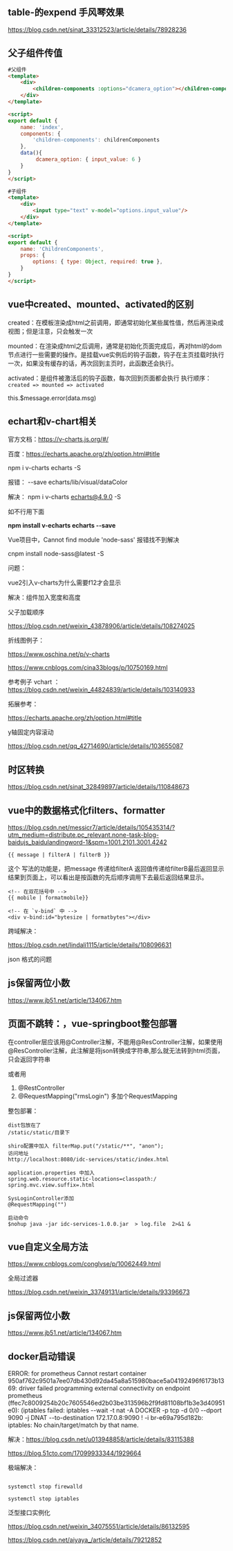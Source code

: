 ## table-的expend 手风琴效果

https://blog.csdn.net/sinat_33312523/article/details/78928236

## 父子组件传值

```html
#父组件
<template>
    <div>
        <children-components :options="dcamera_option"></children-components>
    </div>
</template>

<script>
export default {
    name: 'index',
    components: {
        'children-components': childrenComponents
    },
    data(){
         dcamera_option: { input_value: 6 }
    }
}
</script>
```

```html
#子组件
<template>
    <div>
        <input type="text" v-model="options.input_value"/>
    </div>
</template>

<script>
export default {
    name: 'ChildrenComponents',
    props: {
        options: { type: Object, required: true },
    }
}
</script>
```

## vue中created、mounted、activated的区别

created：在模板渲染成html之前调用，即通常初始化某些属性值，然后再渲染成视图；但是注意，只会触发一次

mounted：在渲染成html之后调用，通常是初始化页面完成后，再对html的dom节点进行一些需要的操作。是挂载vue实例后的钩子函数，钩子在主页挂载时执行一次，如果没有缓存的话，再次回到主页时，此函数还会执行。

activated：是组件被激活后的钩子函数，每次回到页面都会执行
执行顺序：`created => mounted => activated`



this.$message.error(data.msg)

## echart和v-chart相关

官方文档：https://v-charts.js.org/#/

百度：https://echarts.apache.org/zh/option.html#title

npm i v-charts echarts -S

报错： --save echarts/lib/visual/dataColor

解决： npm i v-charts echarts@4.9.0 -S

如不行用下面

**npm install v-echarts echarts --save**



Vue项目中，Cannot find module 'node-sass' 报错找不到解决

cnpm install node-sass@latest -S



问题：

vue2引入v-charts为什么需要f12才会显示

解决：组件加入宽度和高度

<ve-line :data="chartData" :settings="chartSettings" width="800px" height="400px"></ve-line> 

父子加载顺序

https://blog.csdn.net/weixin_43878906/article/details/108274025



折线图例子：

https://www.oschina.net/p/v-charts

https://www.cnblogs.com/cina33blogs/p/10750169.html

参考例子 vchart ：https://blog.csdn.net/weixin_44824839/article/details/103140933

拓展参考：

https://echarts.apache.org/zh/option.html#title

y轴固定内容滚动

https://blog.csdn.net/qq_42714690/article/details/103655087



## 时区转换

https://blog.csdn.net/sinat_32849897/article/details/110848673

## vue中的数据格式化filters、formatter

https://blog.csdn.net/messicr7/article/details/105435314/?utm_medium=distribute.pc_relevant.none-task-blog-baidujs_baidulandingword-1&spm=1001.2101.3001.4242

```
{{ message | filterA | filterB }}
```

这个 写法的功能是，把message 传递给filterA 返回值传递给filterB最后返回显示结果到页面上，可以看出是按函数的先后顺序调用下去最后返回结果显示。

```
<!-- 在双花括号中 -->
{{ mobile | formatmobile}}

<!-- 在 `v-bind` 中 -->
<div v-bind:id="bytesize | formatbytes"></div>
```

跨域解决：

https://blog.csdn.net/lindali1115/article/details/108096631

json 格式的问题

## js保留两位小数

https://www.jb51.net/article/134067.htm



## 页面不跳转：，vue-springboot整包部署

在controller层应该用@Controller注解，不能用@ResController注解，如果使用@ResController注解，此注解是将json转换成字符串,那么就无法转到html页面，只会返回字符串

或者用

1. 
   @RestController
2. @RequestMapping("rmsLogin")  多加个RequestMapping

整包部署：

```
dist包放在了
/static/static/目录下

shiro配置中加入 filterMap.put("/static/**", "anon");
访问地址
http://localhost:8080/idc-services/static/index.html

application.properties 中加入
spring.web.resource.static-locations=classpath:/
spring.mvc.view.suffix=.html

SysLoginController添加
@RequestMapping("")
```

```
启动命令
$nohup java -jar idc-services-1.0.0.jar  > log.file  2>&1 &
```

## vue自定义全局方法

https://www.cnblogs.com/conglvse/p/10062449.html

全局过滤器

https://blog.csdn.net/weixin_33749131/article/details/93396673

## js保留两位小数

https://www.jb51.net/article/134067.htm

## docker启动错误

ERROR: for prometheus  Cannot restart container 950af762c9501a7ee07db430d92da45a8a515980bace5a04192496f6173b1369: driver failed programming external connectivity on endpoint prometheus (ffec7c8009254b20c7605546ed2b03be313596b2f9fd81108bf1b3e3d40951e0):  (iptables failed: iptables --wait -t nat -A DOCKER -p tcp -d 0/0 --dport 9090 -j DNAT --to-destination 172.17.0.8:9090 ! -i br-e69a795d182b: iptables: No chain/target/match by that name.

解决：https://blog.csdn.net/u013948858/article/details/83115388

https://blog.51cto.com/17099933344/1929664

极端解决：

```

systemctl stop firewalld
 
systemctl stop iptables
```



泛型接口实例化

https://blog.csdn.net/weixin_34075551/article/details/86132595

https://blog.csdn.net/aiyaya_/article/details/79212852